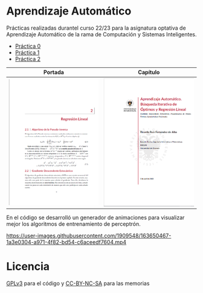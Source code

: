 # Aprendizaje Automático

Prácticas realizadas durantel curso 22/23 para la asignatura optativa de Aprendizaje Automático
de la rama de Computación y Sistemas Inteligentes.

- [Práctica 0](Practica_0)
- [Práctica 1](Practica_1)
- [Práctica 2](Practica_2)


Portada | Capítulo
:-------------------------:|:-------------------------:
![](https://raw.githubusercontent.com/eigenric/ugr-template/main/preview1.png)  |  ![](https://raw.githubusercontent.com/eigenric/ugr-template/main/preview2.png)

En el código se desarrolló un generador de animaciones para visualizar mejor los algoritmos de entrenamiento de perceptrón.

https://user-images.githubusercontent.com/1909548/163650467-1a3e0304-a971-4f82-bd54-c6aceedf7604.mp4

# Licencia

[GPLv3](LICENSE) para el código y [CC-BY-NC-SA](https://creativecommons.org/licenses/by-nc-sa/4.0/)
para las memorias



